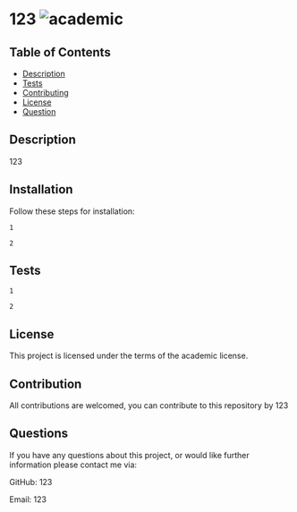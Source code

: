 # 123 ![academic](https://img.shields.io/static/v1?label=academic&message=Licence&color=<COLOR>)
  ## Table of Contents

- [Description](#description)
- [Tests](#tests)
- [Contributing](#contributing)
- [License](#license)
- [Question](#question)

  
## Description

123
  
## Installation

Follow these steps for installation:


```
1
```

```
2
```
  
  
## Tests



```
1
```

```
2
```
  ## License

  
  This project is licensed under the terms of the academic license.
  ## Contribution
  All contributions are welcomed, you can contribute to this repository by 123
  ## Questions

  If you have any questions about this project, or would like further information please contact me via:

  GitHub: 123

  Email: 123
